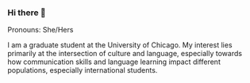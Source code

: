 ### Hi there 👋

<!--
**hjennybo/hjennybo** is a ✨ _special_ ✨ repository because its `README.md` (this file) appears on your GitHub profile.

Here are some ideas to get you started:

- 🔭 I’m currently working on ...
- 🌱 I’m currently learning ...
- 👯 I’m looking to collaborate on ...
- 🤔 I’m looking for help with ...
- 💬 Ask me about ...
- 📫 How to reach me: ...
- 😄 Pronouns: ...
- ⚡ Fun fact: ...
-->
Pronouns: She/Hers

I am a graduate student at the University of Chicago. My interest lies primarily at the intersection of culture and language, especially towards how communication skills and language learning impact different populations, especially international students. 
